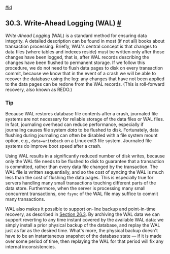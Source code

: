 [#id](#WAL-INTRO)

## 30.3. Write-Ahead Logging (WAL) [#](#WAL-INTRO)



*Write-Ahead Logging* (WAL) is a standard method for ensuring data integrity. A detailed description can be found in most (if not all) books about transaction processing. Briefly, WAL's central concept is that changes to data files (where tables and indexes reside) must be written only after those changes have been logged, that is, after WAL records describing the changes have been flushed to permanent storage. If we follow this procedure, we do not need to flush data pages to disk on every transaction commit, because we know that in the event of a crash we will be able to recover the database using the log: any changes that have not been applied to the data pages can be redone from the WAL records. (This is roll-forward recovery, also known as REDO.)

### Tip

Because WAL restores database file contents after a crash, journaled file systems are not necessary for reliable storage of the data files or WAL files. In fact, journaling overhead can reduce performance, especially if journaling causes file system *data* to be flushed to disk. Fortunately, data flushing during journaling can often be disabled with a file system mount option, e.g., `data=writeback` on a Linux ext3 file system. Journaled file systems do improve boot speed after a crash.

Using WAL results in a significantly reduced number of disk writes, because only the WAL file needs to be flushed to disk to guarantee that a transaction is committed, rather than every data file changed by the transaction. The WAL file is written sequentially, and so the cost of syncing the WAL is much less than the cost of flushing the data pages. This is especially true for servers handling many small transactions touching different parts of the data store. Furthermore, when the server is processing many small concurrent transactions, one `fsync` of the WAL file may suffice to commit many transactions.

WAL also makes it possible to support on-line backup and point-in-time recovery, as described in [Section 26.3](continuous-archiving). By archiving the WAL data we can support reverting to any time instant covered by the available WAL data: we simply install a prior physical backup of the database, and replay the WAL just as far as the desired time. What's more, the physical backup doesn't have to be an instantaneous snapshot of the database state — if it is made over some period of time, then replaying the WAL for that period will fix any internal inconsistencies.